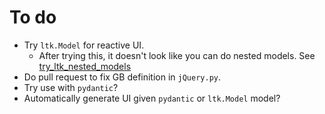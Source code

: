# To do

- Try `ltk.Model` for reactive UI.
  - After trying this, it doesn't look like you can do nested models. See [try_ltk_nested_models](https://pyscript.com/@gnordin/try-ltk-nested-models/latest?files=main.py)
- Do pull request to fix GB definition in `jQuery.py`.
- Try use with `pydantic`?
- Automatically generate UI given `pydantic` or `ltk.Model` model?